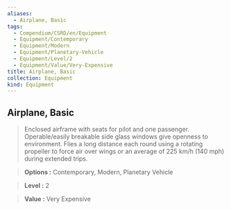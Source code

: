 ```yaml
---
aliases:
  - Airplane, Basic
tags:
  - Compendium/CSRD/en/Equipment
  - Equipment/Contemporary
  - Equipment/Modern
  - Equipment/Planetary-Vehicle
  - Equipment/Level/2
  - Equipment/Value/Very-Expensive
title: Airplane, Basic
collection: Equipment
kind: Equipment
---
```

## Airplane, Basic    
    
>Enclosed airframe with seats for pilot and one passenger. Operable/easily breakable side glass windows give openness to environment. Flies a long distance each round using a rotating propeller to force air over wings or an average of 225 km/h (140 mph) during extended trips.    
> **Options :** Contemporary, Modern, Planetary Vehicle    
> **Level :** 2    
> **Value :** Very Expensive